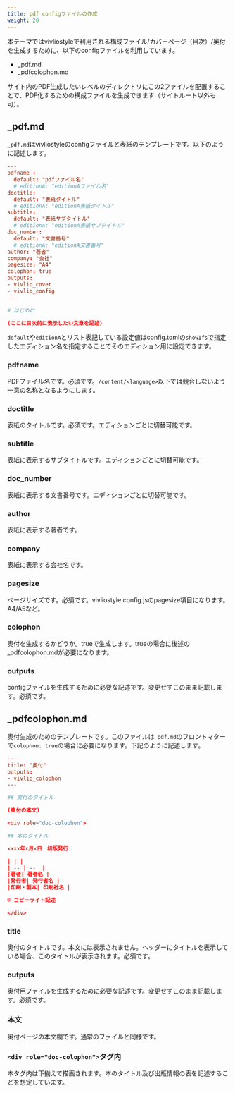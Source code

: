```yaml
---
title: pdf configファイルの作成
weight: 20
---
```


本テーマではvivliostyleで利用される構成ファイル/カバーページ（目次）/奥付を生成するために、以下のconfigファイルを利用しています。

* _pdf.md
* _pdfcolophon.md

サイト内のPDF生成したいレベルのディレクトリにこの2ファイルを配置することで、PDF化するための構成ファイルを生成できます（サイトルート以外も可）。

## _pdf.md

`_pdf.md`はvivliostyleのconfigファイルと表紙のテンプレートです。以下のように記述します。

```toml
---
pdfname :
  default: "pdfファイル名"
  # editionA: "editionAファイル名"
doctitle:
  default: "表紙タイトル"
  # editionA: "editionA表紙タイトル"
subtitle:
  default: "表紙サブタイトル"
  # editionA: "editionA表紙サブタイトル"
doc_number:
  default: "文書番号"
  # editionA: "editionA文書番号"
author: "著者"
company: "会社"
pagesize: "A4"
colophon: true
outputs:
- vivlio_cover
- vivlio_config
---

# はじめに

(ここに目次前に表示したい文章を記述)
```

`default`や`editionA`とリスト表記している設定値はconfig.tomlの`showIfs`で指定したエディション名を指定することでそのエディション用に設定できます。

### pdfname

PDFファイル名です。必須です。`/content/<language>`以下では競合しないよう一意の名称となるようにします。

### doctitle

表紙のタイトルです。必須です。エディションごとに切替可能です。

### subtitle

表紙に表示するサブタイトルです。エディションごとに切替可能です。

### doc_number

表紙に表示する文書番号です。エディションごとに切替可能です。

### author

表紙に表示する著者です。

### company

表紙に表示する会社名です。

### pagesize

ページサイズです。必須です。vivliostyle.config.jsのpagesize項目になります。A4/A5など。

### colophon

奥付を生成するかどうか。trueで生成します。trueの場合に後述の_pdfcolophon.mdが必要になります。

### outputs

configファイルを生成するために必要な記述です。変更せずこのまま記載します。必須です。

## _pdfcolophon.md

奥付生成のためのテンプレートです。このファイルは`_pdf.md`のフロントマターで`colophon: true`の場合に必要になります。下記のように記述します。

```toml
---
title: "奥付"
outputs:
- vivlio_colophon
---

## 奥付のタイトル

(奥付の本文)

<div role="doc-colophon">

## 本のタイトル

xxxx年x月x日　初版発行

| | |
| -- | --  |
|著者| 著者名 |
|発行者| 発行者名 |
|印刷・製本| 印刷社名 |

© コピーライト記述

</div>
```

### title

奥付のタイトルです。本文には表示されません。ヘッダーにタイトルを表示している場合、このタイトルが表示されます。必須です。

### outputs

奥付用ファイルを生成するために必要な記述です。変更せずこのまま記載します。必須です。


### 本文

奥付ページの本文欄です。通常のファイルと同様です。

### `<div role="doc-colophon">`タグ内

本タグ内は下揃えで描画されます。本のタイトル及び出版情報の表を記述することを想定しています。
